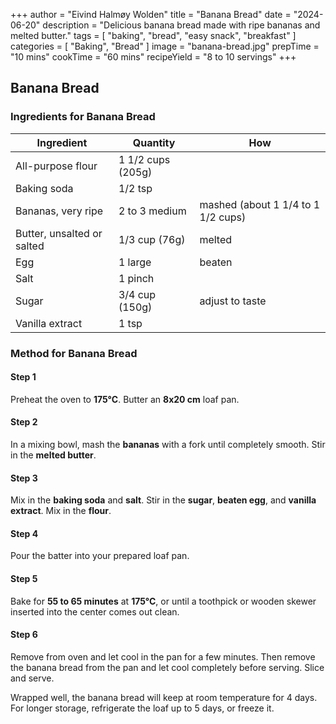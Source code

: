 +++
author = "Eivind Halmøy Wolden"
title = "Banana Bread"
date = "2024-06-20"
description = "Delicious banana bread made with ripe bananas and melted butter."
tags = [
    "baking", "bread", "easy snack", "breakfast"
]
categories = [
    "Baking", "Bread"
]
image = "banana-bread.jpg"
prepTime = "10 mins"
cookTime = "60 mins"
recipeYield = "8 to 10 servings"
+++

## Banana Bread
### Ingredients for Banana Bread
Ingredient | Quantity | How
---|---|---
All-purpose flour | 1 1/2 cups (205g) | 
Baking soda | 1/2 tsp | 
Bananas, very ripe | 2 to 3 medium | mashed (about 1 1/4 to 1 1/2 cups)
Butter, unsalted or salted | 1/3 cup (76g) | melted
Egg | 1 large | beaten
Salt | 1 pinch | 
Sugar | 3/4 cup (150g) | adjust to taste
Vanilla extract | 1 tsp | 

### Method for Banana Bread
#### Step 1
Preheat the oven to **175°C**. Butter an **8x20 cm** loaf pan.

#### Step 2
In a mixing bowl, mash the **bananas** with a fork until completely smooth. Stir in the **melted butter**.

#### Step 3
Mix in the **baking soda** and **salt**. Stir in the **sugar**, **beaten egg**, and **vanilla extract**. Mix in the **flour**.

#### Step 4
Pour the batter into your prepared loaf pan.

#### Step 5
Bake for **55 to 65 minutes** at **175°C**, or until a toothpick or wooden skewer inserted into the center comes out clean.

#### Step 6
Remove from oven and let cool in the pan for a few minutes. Then remove the banana bread from the pan and let cool completely before serving. Slice and serve.

Wrapped well, the banana bread will keep at room temperature for 4 days. For longer storage, refrigerate the loaf up to 5 days, or freeze it.